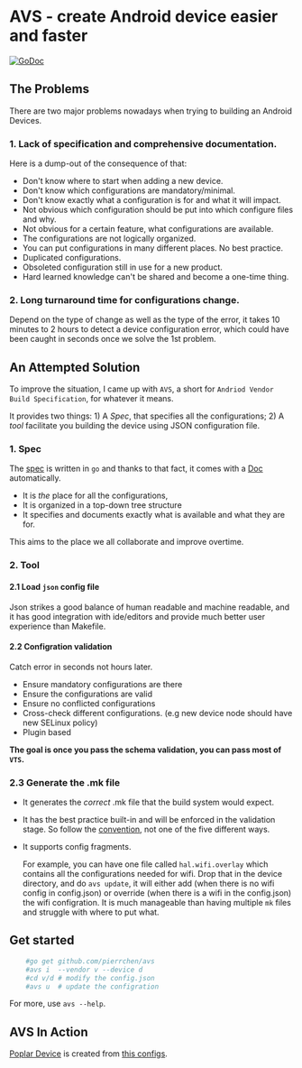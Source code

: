 # AVS - create Android device easier and faster

[![GoDoc](https://godoc.org/github.com/pierrchen/avs?status.svg)](https://godoc.org/github.com/pierrchen/avs)


## The Problems 

There are two major problems nowadays when trying to building an Android Devices.

### 1. Lack of specification and comprehensive documentation.

Here is a dump-out of the consequence of that:

* Don't know where to start when adding a new device.
* Don't know which configurations are mandatory/minimal.
* Don't know exactly what a configuration is for and what it will impact.
* Not obvious which configuration should be put into which configure files and why.
* Not obvious for a certain feature, what configurations are available.
* The configurations are not logically organized.
* You can put configurations in many different places. No best practice.
* Duplicated configurations.
* Obsoleted configuration still in use for a new product.
* Hard learned knowledge can't be shared and become a one-time thing.

### 2. Long turnaround time for configurations change.

Depend on the type of change as well as the type of the error, it takes 10 minutes to 2 hours to detect a device configuration error, which could have been caught in seconds once we solve the 1st problem.

## An Attempted Solution  

To improve the situation, I came up with `AVS`, a short for `Andriod Vendor Build Specification`, for whatever it means.

It provides two things: 1) A *Spec*, that specifies all the configurations; 2) A *tool* facilitate you building the device using JSON configuration file.

### 1. Spec

The [spec](https://github.com/pierrchen/avs/tree/master/spec) is written in `go` and thanks to that fact, it comes with a [Doc](https://godoc.org/github.com/pierrchen/avs/spec#Spec) automatically.

* It is *the* place for all the configurations, 
* It is organized in a top-down tree structure
* It specifies and documents exactly what is available and what they are for.

This aims to the place we all collaborate and improve overtime.

### 2. Tool

#### 2.1 Load `json` config file

Json strikes a good balance of human readable and machine readable, and it has good integration with ide/editors and provide much better user experience than Makefile.

#### 2.2 Configration validation

Catch error in seconds not hours later. 

* Ensure mandatory configurations are there
* Ensure the configurations are valid
* Ensure no conflicted configurations
* Cross-check different configurations. (e.g new device node should have new SELinux policy)
* Plugin based

**The goal is once you pass the schema validation, you can pass most of `VTS`.**

### 2.3 Generate the .mk file

* It generates the *correct* .mk file that the build system would expect.

* It has the best practice built-in and will be enforced in the validation stage. So follow the [convention](https://en.wikipedia.org/wiki/Convention_over_configuration), not one of the five different ways.

* It supports config fragments. 

  For example, you can have one file called `hal.wifi.overlay` which contains all the configurations needed for wifi. Drop that in the device directory, and do `avs update`, it will either add (when there is no wifi config in config.json) or override (when there is a wifi in the config.json) the wifi configration. It is much manageable than having multiple `mk` files and struggle with where to put what.

## Get started

```bash
    #go get github.com/pierrchen/avs
    #avs i  --vendor v --device d
    #cd v/d # modify the config.json 
    #avs u  # update the configration
```
For more, use `avs --help`.

## AVS In Action

[Poplar Device](https://github.com/96boards-poplar/poplar-device) is created from [this configs](https://github.com/pierrchen/avs/tree/master/devices/poplar).

